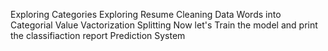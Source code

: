 Exploring Categories
Exploring Resume
Cleaning Data
Words into Categorial Value
Vactorization
Splitting
Now let's Train the model and print the classifiaction report
Prediction System

